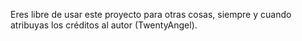 Eres libre de usar este proyecto para otras cosas, siempre y cuando atribuyas los créditos al autor (TwentyAngel).
